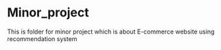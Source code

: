# Minor_project
This is folder for minor project which is about E-commerce website using recommendation system
